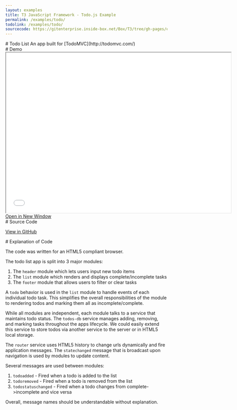 ```yaml
---
layout: examples
title: T3 JavaScript Framework - Todo.js Example
permalink: /examples/todo/
todolink: /examples/todo/
sourcecode: https://gitenterprise.inside-box.net/Box/T3/tree/gh-pages/examples/todo/live
---
```


<div class="anchor" id="Overview"></div>
# Todo List
An app built for [TodoMVC](http://todomvc.com/)

<div class="anchor" id="demo"></div>
# Demo

<iframe src="{{ site.baseurl }}/examples/todo/live" width="700" height="500"></iframe>
<a href="{{ site.baseurl }}/examples/todo/live" target="_blank">Open in New Window</a>

<div class="anchor" id="sourcecode"></div>
# Source Code

<a href="{{ page.sourcecode }}" target="_blank">View in GitHub</a>

<div class="anchor" id="explanation"></div>
# Explanation of Code

The code was written for an HTML5 compliant browser.

The todo list app is split into 3 major modules:

1. The `header` module which lets users input new todo items
1. The `list` module which renders and displays complete/incomplete tasks
1. The `footer` module that allows users to filter or clear tasks

A `todo` behavior is used in the `list` module to handle events of each individual todo task. This simplifies the
overall responsibilities of the module to rendering todos and marking them all as incomplete/complete.

While all modules are independent, each module talks to a service that maintains todo status. The `todos-db` service
manages adding, removing, and marking tasks throughout the apps lifecycle. We could easily extend this
service to store todos via another service to the server or in HTML5 local storage.

The `router` service uses HTML5 history to change urls dynamically and fire application messages.
The `statechanged` message that is broadcast upon navigation is used by modules to update content.

Several messages are used between modules:

1. `todoadded` - Fired when a todo is added to the list
1. `todoremoved` - Fired when a todo is removed from the list
1. `todostatuschanged` - Fired when a todo changes from complete->incomplete and vice versa

Overall, message names should be understandable without explanation.